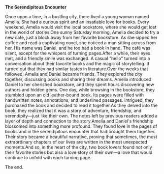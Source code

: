 **The Serendipitous Encounter**

Once upon a time, in a bustling city, there lived a young woman named Amelia. She had a curious spirit and an insatiable love for books. Every weekend, Amelia would visit the local bookstore, where she would get lost in the world of stories.One sunny Saturday morning, Amelia decided to try a new café, just a block away from her favorite bookstore. As she sipped her coffee and read a captivating novel, she noticed a man sitting across from her. His name was Daniel, and he too had a book in hand. The café was silent, except for the whispers of turning pages.After a while, their eyes met, and a friendly smile was exchanged. A casual "hello" turned into a conversation about their favorite books and the magic of storytelling. It turned out that they had similar tastes in literature.Over the weeks that followed, Amelia and Daniel became friends. They explored the city together, discussing books and sharing their dreams. Amelia introduced Daniel to her cherished bookstore, and they spent hours discovering new authors and hidden gems.
One day, while browsing in the bookstore, they stumbled upon an old leather-bound book. Its pages were filled with handwritten notes, annotations, and underlined passages. Intrigued, they purchased the book and decided to read it together.As they delved into the book, they realized that it was a story of adventure, friendship, and serendipity—just like their own. The notes left by previous readers added a layer of depth and connection to the story.Amelia and Daniel's friendship blossomed into something more profound. They found love in the pages of books and in the serendipitous encounter that had brought them together. Their story became a beautiful narrative, proving that sometimes, the most extraordinary chapters of our lives are written in the most unexpected moments.And so, in the heart of the city, two book lovers found not only their favorite stories but also a love story of their own—a love that would continue to unfold with each turning page.

The end.





